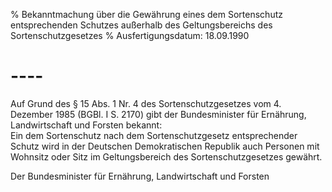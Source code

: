 % Bekanntmachung über die Gewährung eines dem Sortenschutz entsprechenden Schutzes außerhalb des Geltungsbereichs des Sortenschutzgesetzes
% Ausfertigungsdatum: 18.09.1990
 
# ----

Auf Grund des § 15 Abs. 1 Nr. 4 des Sortenschutzgesetzes vom 4. Dezember 1985 (BGBl. I S. 2170) gibt der Bundesminister für Ernährung, Landwirtschaft und Forsten bekannt:  
Ein dem Sortenschutz nach dem Sortenschutzgesetz entsprechender Schutz wird in der Deutschen Demokratischen Republik auch Personen mit Wohnsitz oder Sitz im Geltungsbereich des Sortenschutzgesetzes gewährt.   

Der Bundesminister für Ernährung, Landwirtschaft und Forsten
